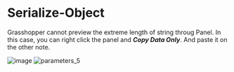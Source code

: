 # Serialize-Object

Grasshopper cannot preview the extreme length of string throug Panel.
In this case, you can right click the panel and ***Copy Data Only***.
And paste it on the other note.

![image](https://user-images.githubusercontent.com/93954052/140981325-58f98551-c1e7-48a3-ac9b-3cd522710591.png)
![parameters_5](https://user-images.githubusercontent.com/93954052/140981489-7411628e-dd8e-487a-ac7d-5f3a5d4102db.png)
